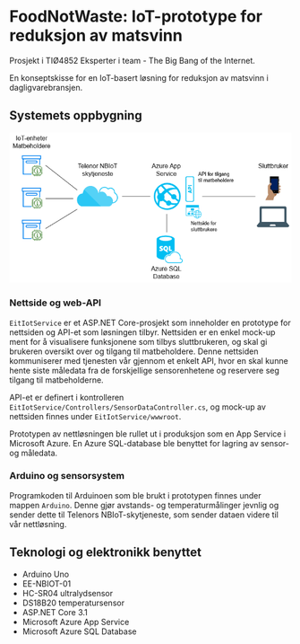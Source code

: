# FoodNotWaste: IoT-prototype for reduksjon av matsvinn
Prosjekt i TIØ4852 Eksperter i team - The Big Bang of the Internet.

En konseptskisse for en IoT-basert løsning for reduksjon av matsvinn i dagligvarebransjen.

## Systemets oppbygning
![Systemarkitektur](systemarkitektur.png)

### Nettside og web-API
`EitIotService` er et ASP.NET Core-prosjekt som inneholder en prototype for nettsiden og API-et som løsningen tilbyr. Nettsiden er en enkel mock-up ment for å visualisere funksjonene som tilbys sluttbrukeren, og skal gi brukeren oversikt over og tilgang til matbeholdere. Denne nettsiden kommuniserer med tjenesten vår gjennom et enkelt API, hvor en skal kunne hente siste måledata fra de forskjellige sensorenhetene og reservere seg tilgang til matbeholderne.

API-et er definert i kontrolleren `EitIotService/Controllers/SensorDataController.cs`, og mock-up av nettsiden finnes under `EitIotService/wwwroot`.

Prototypen av nettløsningen ble rullet ut i produksjon som en App Service i Microsoft Azure. En Azure SQL-database ble benyttet for lagring av sensor- og måledata.

### Arduino og sensorsystem
Programkoden til Arduinoen som ble brukt i prototypen finnes under mappen `Arduino`. Denne gjør avstands- og temperaturmålinger jevnlig og sender dette til Telenors NBIoT-skytjeneste, som sender dataen videre til vår nettløsning.

## Teknologi og elektronikk benyttet
- Arduino Uno
- EE-NBIOT-01
- HC-SR04 ultralydsensor
- DS18B20 temperatursensor
- ASP.NET Core 3.1
- Microsoft Azure App Service
- Microsoft Azure SQL Database
